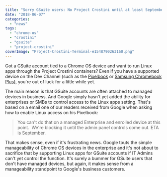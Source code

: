 ```yaml
---
title: "Sorry GSuite users: No Project Crostini until at least September"
date: "2018-06-07"
categories: 
  - "news"
tags: 
  - "chrome-os"
  - "crostini"
  - "gsuite"
  - "project-crostini"
coverImage: "Project-Crostini-Terminal-e1548790263160.png"
---
```


Got a GSuite account tied to a Chrome OS device and want to run Linux apps through the Project Crostini containers? Even if you have a supported device on the Dev Channel (such as the [Pixelbook](https://www.aboutchromebooks.com/news/google-officially-unveils-project-crostini-linux-apps-on-chrome-os/) or [Samsung Chromebook Plus](https://www.aboutchromebooks.com/news/samsung-chromebook-plus-gets-linux-apps-through-project-crostini/)), you're out of luck for a little while yet.

The main reason is that GSuite accounts are often attached to managed devices in business. And Google simply hasn't yet added the ability for enterprises or SMBs to control access to the Linux apps setting. That's based on a email one of our readers received from Google when asking how to enable Linux access on his Pixelbook:

> You can't do that on a managed Enterprise and enrolled device at this point.  We're blocking it until the admin panel controls come out. ETA is September.

That makes sense, even if it's frustrating news. Google touts the simple manageability of Chrome OS devices in the enterprise and it's not about to sacrifice that by supporting Linux apps for GSuite accounts if IT Admins can't yet control the function. It's surely a bummer for GSuite users that don't have managed devices, but again, it makes sense from a manageability standpoint to Google's business customers.
